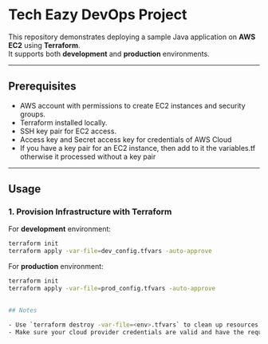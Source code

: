 # Tech Eazy DevOps Project

This repository demonstrates deploying a sample Java application on **AWS EC2** using **Terraform**.  
It supports both **development** and **production** environments.

---

## Prerequisites

- AWS account with permissions to create EC2 instances and security groups.  
- Terraform installed locally.  
- SSH key pair for EC2 access. 
- Access key and Secret access key for credentials of AWS Cloud
- If you have a key pair for an EC2 instance, then add to it the variables.tf otherwise it processed without a key pair    

---

## Usage

### 1. Provision Infrastructure with Terraform

For **development** environment:  
```bash
terraform init
terraform apply -var-file=dev_config.tfvars -auto-approve
```

For **production** environment:  
```bash
terraform init
terraform apply -var-file=prod_config.tfvars -auto-approve
 

## Notes

- Use `terraform destroy -var-file=<env>.tfvars` to clean up resources. 
- Make sure your cloud provider credentials are valid and have the required permissions 
  
